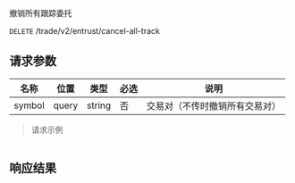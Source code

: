 撤销所有跟踪委托

`DELETE` /trade/v2/entrust/cancel-all-track

## 请求参数

| 名称     | 位置    | 类型     | 必选 | 说明              |
|--------|-------|--------|----|-----------------|
| symbol | query | string | 否  | 交易对（不传时撤销所有交易对） |

> 请求示例

```shell

```

## 响应结果

```json

```

